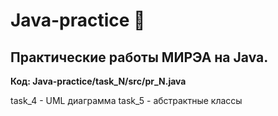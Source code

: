 # Java-practice 🐸
## Практические работы МИРЭА на Java.
**Код: Java-practice/task_N/src/pr_N.java**


task_4 - UML диаграмма
task_5 - абстрактные классы
